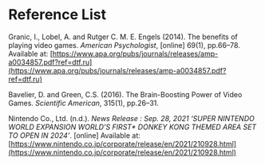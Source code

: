 # Reference List

Granic, I., Lobel, A. and Rutger C. M. E. Engels (2014). The benefits of playing video games. _American Psychologist_, \[online] 69(1), pp.66–78. Available at: [https://www.apa.org/pubs/journals/releases/amp-a0034857.pdf?ref=dtf.ru](https://www.apa.org/pubs/journals/releases/amp-a0034857.pdf?ref=dtf.ru)

Bavelier, D. and Green, C.S. (2016). The Brain-Boosting Power of Video Games. _Scientific American_, 315(1), pp.26–31.

Nintendo Co., Ltd. (n.d.). _News Release : Sep. 28, 2021 ‘SUPER NINTENDO WORLD EXPANSION WORLD’S FIRST\* DONKEY KONG THEMED AREA SET TO OPEN IN 2024’_. \[online] Available at: [https://www.nintendo.co.jp/corporate/release/en/2021/210928.html](https://www.nintendo.co.jp/corporate/release/en/2021/210928.html)
